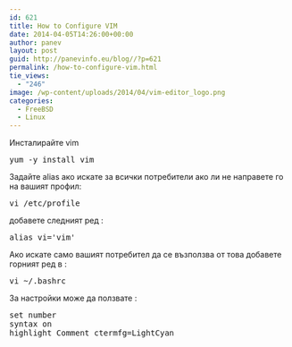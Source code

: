```yaml
---
id: 621
title: How to Configure VIM
date: 2014-04-05T14:26:00+00:00
author: panev
layout: post
guid: http://panevinfo.eu/blog//?p=621
permalink: /how-to-configure-vim.html
tie_views:
  - "246"
image: /wp-content/uploads/2014/04/vim-editor_logo.png
categories:
  - FreeBSD
  - Linux
---
```

Инсталирайте vim

<pre>yum -y install vim
</pre>

Задайте alias ако искате за всички потребители ако ли не направете го на вашият профил:

<pre>vi /etc/profile
</pre>

добавете следният ред :

<pre>alias vi='vim'
</pre>

Ако искате само вашият потребител да се възползва от това добавете горният ред в :

<pre>vi ~/.bashrc
</pre>

За настройки може да ползвате :

<pre>set number
syntax on
highlight Comment ctermfg=LightCyan
</pre>